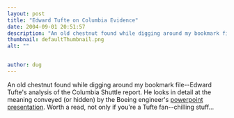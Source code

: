 ```yaml
---
layout: post
title: "Edward Tufte on Columbia Evidence"
date: 2004-09-01 20:51:57
description: "An old chestnut found while digging around my bookmark file&#8212;Edward Tufte&#8217;s analysis of the Columbia Shuttle report. He looks in detail at the meaning conveyed (or hidden) by the Boeing engineer&#8217;s powerpoint presentation. Worth a read, not only if you&#8217;re&#8230;"
thumbnail: defaultThumbnail.png
alt: ""


author: dug
---
```


<p>An old chestnut found while digging around my bookmark file--Edward Tufte's analysis of the Columbia Shuttle report. He looks in detail at the meaning conveyed (or hidden) by the Boeing engineer's <a href="http://www.edwardtufte.com/bboard/q-and-a-fetch-msg?msg_id=0000Rs&amp;topic_id=1&amp;topic=Ask%20E%2eT%2e">powerpoint presentation</a>. Worth a read, not only if you're a Tufte fan--chilling stuff...</p>
